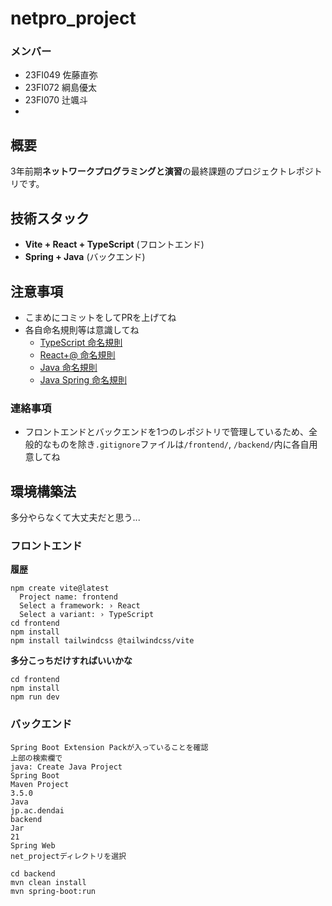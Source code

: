 # netpro_project
### メンバー
- 23FI049 佐藤直弥
- 23FI072 綱島優太
- 23FI070 辻颯斗
- 
## 概要
3年前期**ネットワークプログラミングと演習**の最終課題のプロジェクトレポジトリです。

## 技術スタック
- **Vite + React + TypeScript** (フロントエンド)
- **Spring + Java** (バックエンド)

## 注意事項
- こまめにコミットをしてPRを上げてね
- 各自命名規則等は意識してね
  - [TypeScript 命名規則](https://qiita.com/mistylady/items/21843c01f0b7289a6c83)
  - [React+@ 命名規則](https://note.com/m0t0_taka/n/n059f233429f2)
  - [Java 命名規則](https://qiita.com/rkonno/items/1b30daf83854fecbb814)
  - [Java Spring 命名規則](https://qiita.com/masterpiecehack/items/89bd70a3eacfec9cf166)

### 連絡事項
- フロントエンドとバックエンドを1つのレポジトリで管理しているため、全般的なものを除き``.gitignore``ファイルは``/frontend/``, ``/backend/``内に各自用意してね

## 環境構築法
多分やらなくて大丈夫だと思う...
### フロントエンド
**履歴**
```
npm create vite@latest
  Project name: frontend
  Select a framework: › React
  Select a variant: › TypeScript
cd frontend
npm install
npm install tailwindcss @tailwindcss/vite
```
**多分こっちだけすればいいかな**
```
cd frontend
npm install
npm run dev
```

### バックエンド
```
Spring Boot Extension Packが入っていることを確認
上部の検索欄で
java: Create Java Project
Spring Boot
Maven Project
3.5.0
Java
jp.ac.dendai
backend
Jar
21
Spring Web
net_projectディレクトリを選択

cd backend
mvn clean install
mvn spring-boot:run
```

